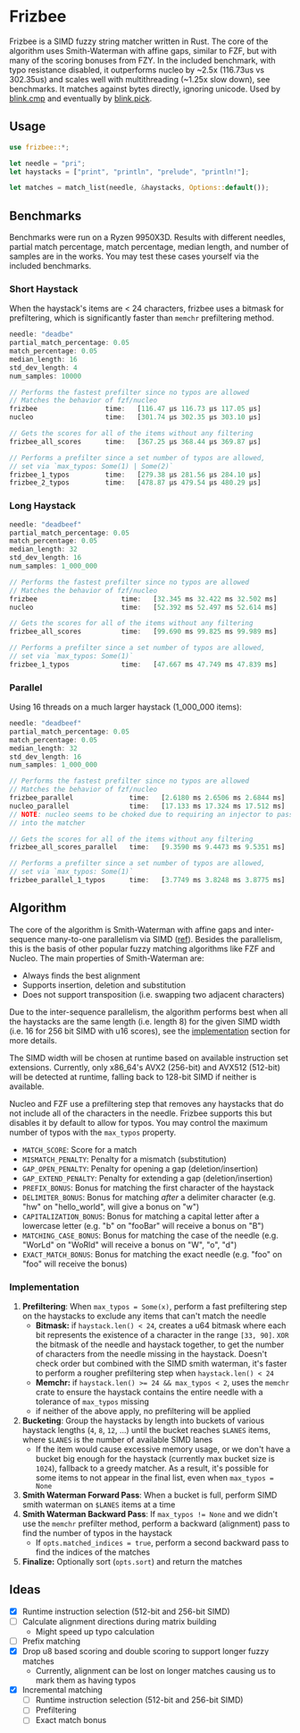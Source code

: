 # Frizbee

Frizbee is a SIMD fuzzy string matcher written in Rust. The core of the algorithm uses Smith-Waterman with affine gaps, similar to FZF, but with many of the scoring bonuses from FZY. In the included benchmark, with typo resistance disabled, it outperforms nucleo by ~2.5x (116.73us vs 302.35us) and scales well with multithreading (~1.25x slow down), see benchmarks. It matches against bytes directly, ignoring unicode. Used by [blink.cmp](https://github.com/saghen/blink.cmp) and eventually by [blink.pick](https://github.com/saghen/blink.pick).

## Usage

```rust
use frizbee::*;

let needle = "pri";
let haystacks = ["print", "println", "prelude", "println!"];

let matches = match_list(needle, &haystacks, Options::default());
```

## Benchmarks

Benchmarks were run on a Ryzen 9950X3D. Results with different needles, partial match percentage, match percentage, median length, and number of samples are in the works. You may test these cases yourself via the included benchmarks.

### Short Haystack

When the haystack's items are < 24 characters, frizbee uses a bitmask for prefiltering, which is significantly faster than `memchr` prefiltering method.

```rust
needle: "deadbe"
partial_match_percentage: 0.05
match_percentage: 0.05
median_length: 16
std_dev_length: 4
num_samples: 10000

// Performs the fastest prefilter since no typos are allowed
// Matches the behavior of fzf/nucleo
frizbee                 time:   [116.47 µs 116.73 µs 117.05 µs]
nucleo                  time:   [301.74 µs 302.35 µs 303.10 µs]

// Gets the scores for all of the items without any filtering
frizbee_all_scores      time:   [367.25 µs 368.44 µs 369.87 µs]

// Performs a prefilter since a set number of typos are allowed,
// set via `max_typos: Some(1) | Some(2)`
frizbee_1_typos         time:   [279.38 µs 281.56 µs 284.10 µs]
frizbee_2_typos         time:   [478.87 µs 479.54 µs 480.29 µs]
```

### Long Haystack

```rust
needle: "deadbeef"
partial_match_percentage: 0.05
match_percentage: 0.05
median_length: 32
std_dev_length: 16
num_samples: 1_000_000

// Performs the fastest prefilter since no typos are allowed
// Matches the behavior of fzf/nucleo
frizbee                     time:   [32.345 ms 32.422 ms 32.502 ms]
nucleo                      time:   [52.392 ms 52.497 ms 52.614 ms]

// Gets the scores for all of the items without any filtering
frizbee_all_scores          time:   [99.690 ms 99.825 ms 99.989 ms]

// Performs a prefilter since a set number of typos are allowed,
// set via `max_typos: Some(1)`
frizbee_1_typos             time:   [47.667 ms 47.749 ms 47.839 ms]
```

### Parallel

Using 16 threads on a much larger haystack (1_000_000 items):

```rust
needle: "deadbeef"
partial_match_percentage: 0.05
match_percentage: 0.05
median_length: 32
std_dev_length: 16
num_samples: 1_000_000

// Performs the fastest prefilter since no typos are allowed
// Matches the behavior of fzf/nucleo
frizbee_parallel              time:   [2.6180 ms 2.6506 ms 2.6844 ms]
nucleo_parallel               time:   [17.133 ms 17.324 ms 17.512 ms]
// NOTE: nucleo seems to be choked due to requiring an injector to pass items
// into the matcher

// Gets the scores for all of the items without any filtering
frizbee_all_scores_parallel   time:   [9.3590 ms 9.4473 ms 9.5351 ms]

// Performs a prefilter since a set number of typos are allowed,
// set via `max_typos: Some(1)`
frizbee_parallel_1_typos      time:   [3.7749 ms 3.8248 ms 3.8775 ms]
```

## Algorithm

The core of the algorithm is Smith-Waterman with affine gaps and inter-sequence many-to-one parallelism via SIMD ([ref](https://pmc.ncbi.nlm.nih.gov/articles/PMC8419822/#Sec13)). Besides the parallelism, this is the basis of other popular fuzzy matching algorithms like FZF and Nucleo. The main properties of Smith-Waterman are:

- Always finds the best alignment
- Supports insertion, deletion and substitution
- Does not support transposition (i.e. swapping two adjacent characters)

Due to the inter-sequence parallelism, the algorithm performs best when all the haystacks are the same length (i.e. length 8) for the given SIMD width (i.e. 16 for 256 bit SIMD with u16 scores), see the [implementation](#implementation) section for more details.

The SIMD width will be chosen at runtime based on available instruction set extensions. Currently, only x86_64's AVX2 (256-bit) and AVX512 (512-bit) will be detected at runtime, falling back to 128-bit SIMD if neither is available.

Nucleo and FZF use a prefiltering step that removes any haystacks that do not include all of the characters in the needle. Frizbee supports this but disables it by default to allow for typos. You may control the maximum number of typos with the `max_typos` property.

- `MATCH_SCORE`: Score for a match
- `MISMATCH_PENALTY`: Penalty for a mismatch (substitution)
- `GAP_OPEN_PENALTY`: Penalty for opening a gap (deletion/insertion)
- `GAP_EXTEND_PENALTY`: Penalty for extending a gap (deletion/insertion)
- `PREFIX_BONUS`: Bonus for matching the first character of the haystack
- `DELIMITER_BONUS`: Bonus for matching _after_ a delimiter character (e.g. "hw" on "hello_world", will give a bonus on "w")
- `CAPITALIZATION_BONUS`: Bonus for matching a capital letter after a lowercase letter (e.g. "b" on "fooBar" will receive a bonus on "B")
- `MATCHING_CASE_BONUS`: Bonus for matching the case of the needle (e.g. "WorLd" on "WoRld" will receive a bonus on "W", "o", "d")
- `EXACT_MATCH_BONUS`: Bonus for matching the exact needle (e.g. "foo" on "foo" will receive the bonus)

### Implementation

1. **Prefiltering**: When `max_typos = Some(x)`, perform a fast prefiltering step on the haystacks to exclude any items that can't match the needle
    - **Bitmask:** if `haystack.len() < 24`, creates a u64 bitmask where each bit represents the existence of a character in the range `[33, 90]`. `XOR` the bitmask of the needle and haystack together, to get the number of characters from the needle missing in the haystack. Doesn't check order but combined with the SIMD smith waterman, it's faster to perform a rougher prefiltering step when `haystack.len() < 24`
    - **Memchr:** if `haystack.len() >= 24 && max_typos < 2`, uses the `memchr` crate to ensure the haystack contains the entire needle with a tolerance of `max_typos` missing
    - if neither of the above apply, no prefiltering will be applied
2. **Bucketing**: Group the haystacks by length into buckets of various haystack lengths (`4`, `8`, `12`, ...) until the bucket reaches `$LANES` items, where `$LANES` is the number of available SIMD lanes
    - If the item would cause excessive memory usage, or we don't have a bucket big enough for the haystack (currently max bucket size is `1024`), fallback to a greedy matcher. As a result, it's possible for some items to not appear in the final list, even when `max_typos = None`
3. **Smith Waterman Forward Pass**: When a bucket is full, perform SIMD smith waterman on `$LANES` items at a time
4. **Smith Waterman Backward Pass**: If `max_typos != None` and we didn't use the `memchr` prefilter method, perform a backward (alignment) pass to find the number of typos in the haystack
    - If `opts.matched_indices = true`, perform a second backward pass to find the indices of the matches
5. **Finalize:** Optionally sort (`opts.sort`) and return the matches

## Ideas

- [x] Runtime instruction selection (512-bit and 256-bit SIMD)
- [ ] Calculate alignment directions during matrix building
  - Might speed up typo calculation
- [ ] Prefix matching
- [x] Drop u8 based scoring and double scoring to support longer fuzzy matches
  - Currently, alignment can be lost on longer matches causing us to mark them as having typos
- [x] Incremental matching
  - [ ] Runtime instruction selection (512-bit and 256-bit SIMD)
  - [ ] Prefiltering
  - [ ] Exact match bonus
